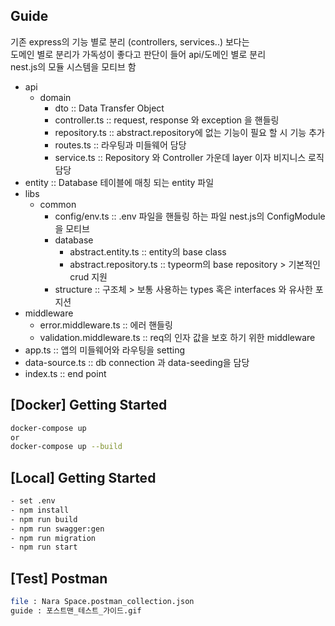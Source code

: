 ## Guide

기존 express의 기능 별로 분리 (controllers, services..) 보다는 <br>
도메인 별로 분리가 가독성이 좋다고 판단이 들어 api/도메인 별로 분리 <br>
nest.js의 모듈 시스템을 모티브 함

- api
  - domain
    - dto :: Data Transfer Object
    - controller.ts :: request, response 와 exception 을 핸들링
    - repository.ts :: abstract.repository에 없는 기능이 필요 할 시 기능 추가
    - routes.ts :: 라우팅과 미들웨어 담당
    - service.ts :: Repository 와 Controller 가운데 layer 이자 비지니스 로직 담당
- entity :: Database 테이블에 매칭 되는 entity 파일
- libs
  - common
    - config/env.ts :: .env 파일을 핸들링 하는 파일 nest.js의 ConfigModule을 모티브
    - database
      - abstract.entity.ts :: entity의 base class
      - abstract.repository.ts :: typeorm의 base repository > 기본적인 crud 지원
    - structure :: 구조체 > 보통 사용하는 types 혹은 interfaces 와 유사한 포지션
- middleware
  - error.middleware.ts :: 에러 핸들링
  - validation.middleware.ts :: req의 인자 값을 보호 하기 위한 middleware
- app.ts :: 앱의 미들웨어와 라우팅을 setting
- data-source.ts :: db connection 과 data-seeding을 담당
- index.ts :: end point

## [Docker] Getting Started

```bash
docker-compose up
or
docker-compose up --build
```

## [Local] Getting Started

```bash
- set .env
- npm install
- npm run build
- npm run swagger:gen
- npm run migration
- npm run start
```

## [Test] Postman

```bash
file : Nara Space.postman_collection.json
guide : 포스트맨_테스트_가이드.gif
```

